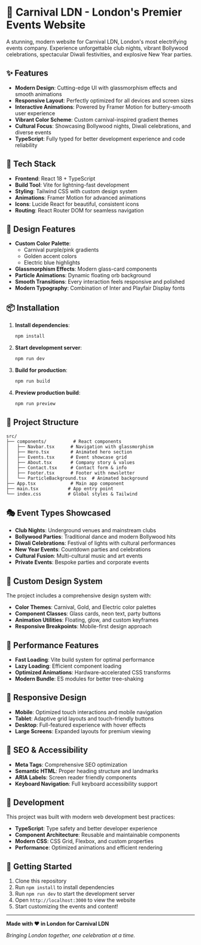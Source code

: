 # 🎉 Carnival LDN - London's Premier Events Website

A stunning, modern website for Carnival LDN, London's most electrifying events company. Experience unforgettable club nights, vibrant Bollywood celebrations, spectacular Diwali festivities, and explosive New Year parties.

## ✨ Features

- **Modern Design**: Cutting-edge UI with glassmorphism effects and smooth animations
- **Responsive Layout**: Perfectly optimized for all devices and screen sizes
- **Interactive Animations**: Powered by Framer Motion for buttery-smooth user experience
- **Vibrant Color Scheme**: Custom carnival-inspired gradient themes
- **Cultural Focus**: Showcasing Bollywood nights, Diwali celebrations, and diverse events
- **TypeScript**: Fully typed for better development experience and code reliability

## 🚀 Tech Stack

- **Frontend**: React 18 + TypeScript
- **Build Tool**: Vite for lightning-fast development
- **Styling**: Tailwind CSS with custom design system
- **Animations**: Framer Motion for advanced animations
- **Icons**: Lucide React for beautiful, consistent icons
- **Routing**: React Router DOM for seamless navigation

## 🎨 Design Features

- **Custom Color Palette**:
  - Carnival purple/pink gradients
  - Golden accent colors
  - Electric blue highlights
- **Glassmorphism Effects**: Modern glass-card components
- **Particle Animations**: Dynamic floating orb background
- **Smooth Transitions**: Every interaction feels responsive and polished
- **Modern Typography**: Combination of Inter and Playfair Display fonts

## 📦 Installation

1. **Install dependencies**:
   ```bash
   npm install
   ```

2. **Start development server**:
   ```bash
   npm run dev
   ```

3. **Build for production**:
   ```bash
   npm run build
   ```

4. **Preview production build**:
   ```bash
   npm run preview
   ```

## 🎯 Project Structure

```
src/
├── components/          # React components
│   ├── Navbar.tsx      # Navigation with glassmorphism
│   ├── Hero.tsx        # Animated hero section
│   ├── Events.tsx      # Event showcase grid
│   ├── About.tsx       # Company story & values
│   ├── Contact.tsx     # Contact form & info
│   ├── Footer.tsx      # Footer with newsletter
│   └── ParticleBackground.tsx  # Animated background
├── App.tsx             # Main app component
├── main.tsx           # App entry point
└── index.css          # Global styles & Tailwind
```

## 🎭 Event Types Showcased

- **Club Nights**: Underground venues and mainstream clubs
- **Bollywood Parties**: Traditional dance and modern Bollywood hits
- **Diwali Celebrations**: Festival of lights with cultural performances
- **New Year Events**: Countdown parties and celebrations
- **Cultural Fusion**: Multi-cultural music and art events
- **Private Events**: Bespoke parties and corporate events

## 🎨 Custom Design System

The project includes a comprehensive design system with:

- **Color Themes**: Carnival, Gold, and Electric color palettes
- **Component Classes**: Glass cards, neon text, party buttons
- **Animation Utilities**: Floating, glow, and custom keyframes
- **Responsive Breakpoints**: Mobile-first design approach

## 🌟 Performance Features

- **Fast Loading**: Vite build system for optimal performance
- **Lazy Loading**: Efficient component loading
- **Optimized Animations**: Hardware-accelerated CSS transforms
- **Modern Bundle**: ES modules for better tree-shaking

## 📱 Responsive Design

- **Mobile**: Optimized touch interactions and mobile navigation
- **Tablet**: Adaptive grid layouts and touch-friendly buttons
- **Desktop**: Full-featured experience with hover effects
- **Large Screens**: Expanded layouts for premium viewing

## 🎯 SEO & Accessibility

- **Meta Tags**: Comprehensive SEO optimization
- **Semantic HTML**: Proper heading structure and landmarks
- **ARIA Labels**: Screen reader friendly components
- **Keyboard Navigation**: Full keyboard accessibility support

## 🚀 Development

This project was built with modern web development best practices:

- **TypeScript**: Type safety and better developer experience
- **Component Architecture**: Reusable and maintainable components
- **Modern CSS**: CSS Grid, Flexbox, and custom properties
- **Performance**: Optimized animations and efficient rendering

## 🎉 Getting Started

1. Clone this repository
2. Run `npm install` to install dependencies
3. Run `npm run dev` to start the development server
4. Open `http://localhost:3000` to view the website
5. Start customizing the events and content!

---

**Made with ❤️ in London for Carnival LDN**

*Bringing London together, one celebration at a time.*
